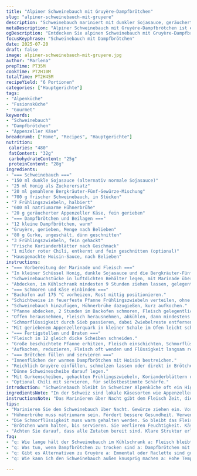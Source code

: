 ```yaml
---
title: "Alpiner Schweinebauch mit Gruyère-Dampfbrötchen"
slug: "alpiner-schweinebauch-mit-gruyere"
description: "Schweinebauch mariniert mit dunkler Sojasauce, geräuchertem Appenzeller und Alpenkräutern, langsam geschmort. Dampfbrötchen mit Gruyère-Füllung, kombiniert mit frischem Gurkenrauten und Koriander. Reduktion aus Geflügelbrühe und lokalen Gewürzen, verfeinert mit einem Hauch Bergpfeffer. Schweizer Alpine Kochmethode trifft südostasiatische Einflüsse, neu interpretiert. Ohne Milchprodukte in der Marinade, aber integrativer Käse im Brot. Mit mildem Chilioption und fein geschnittenen Frühlingszwiebeln. Ein rustikales Gericht, das Tradition und Innovation vereint."
metaDescription: "Alpiner Schweinebauch mit Gruyère-Dampfbrötchen ist ein rustikales Gericht. Tradition trifft Innovation. Zarte Fleischstrukturen, alpine Geschmäcker."
ogDescription: "Entdecken Sie alpinen Schweinebauch mit Gruyère-Dampfbrötchen. Perfekte Mischung aus Schweizer Tradition und asiatischen Einflüssen. Ein echtes Geschmackserlebnis."
focusKeyphrase: "Schweinebauch mit Dampfbrötchen"
date: 2025-07-20
draft: false
image: alpiner-schweinebauch-mit-gruyere.jpg
author: "Marlena"
prepTime: PT35M
cookTime: PT2H10M
totalTime: PT2H45M
recipeYield: "6 Portionen"
categories: ["Hauptgerichte"]
tags:
- "Alpenküche"
- "Fusionsküche"
- "Gourmet"
keywords:
- "Schweinebauch"
- "Dampfbrötchen"
- "Appenzeller Käse"
breadcrumb: ["Home", "Recipes", "Hauptgerichte"]
nutrition: 
 calories: "480"
 fatContent: "32g"
 carbohydrateContent: "25g"
 proteinContent: "28g"
ingredients:
- "=== Schweinebauch ==="
- "150 ml dunkle Sojasauce (alternativ normale Sojasauce)"
- "25 ml Honig als Zuckerersatz"
- "20 ml gemahlene Bergkräuter-Fünf-Gewürze-Mischung"
- "700 g frischer Schweinebauch, in Stücken"
- "7 Frühlingszwiebeln, halbiert"
- "600 ml natriumarme Hühnerbrühe"
- "20 g geräucherter Appenzeller Käse, fein gerieben"
- "=== Dampfbrötchen und Beilagen ==="
- "12 kleine Dampfbrötchen, warm"
- "Gruyère, gerieben, Menge nach Belieben"
- "80 g Gurke, ungeschält, dünn geschnitten"
- "3 Frühlingszwiebeln, fein gehackt"
- "Frische Korianderblätter nach Geschmack"
- "1 milder roter Chili, entkernt und fein geschnitten (optional)"
- "Hausgemachte Hoisin-Sauce, nach Belieben"
instructions:
- "=== Vorbereitung der Marinade und Fleisch ==="
- "In kleiner Schüssel Honig, dunkle Sojasauce und die Bergkräuter-Fünf-Gewürze mischen, gut verquirlen."
- "Schweinebauchstücke in luftdichten Behälter legen, mit Marinade übergießen, gut verteilen."
- "Abdecken, im Kühlschrank mindesten 9 Stunden ziehen lassen, gelegentlich wenden."
- "=== Schmoren und Käse einbinden ==="
- "Backofen auf 175 °C vorheizen, Rost mittig positionieren."
- "Schichtweise in feuerfeste Pfanne Frühlingszwiebeln verteilen, ohne Fett anrösten bis angekohlt (3-6 Minuten)."
- "Schweinebauch hinzufügen, Hühnerbrühe dazugießen, kurz aufkochen."
- "Pfanne abdecken, 2 Stunden im Backofen schmoren, Fleisch gelegentlich wenden."
- "Offen herausnehmen, Fleisch herausnehmen, abkühlen, dann mindestens 50 Minuten kühlen."
- "Schmorflüssigkeit durch Sieb passieren, dabei Zwiebelreste entfernen, aufbewahren."
- "Mit geriebenem Appenzellerquark in kleiner Schale im Ofen leicht schmelzen lassen, warm stellen."
- "=== Fertigstellen und Braten ==="
- "Fleisch in 12 gleich dicke Scheiben schneiden."
- "Große beschichtete Pfanne erhitzen, Fleisch einschichten, Schmorflüssigkeit angießen."
- "Aufkochen, reduzieren, Fleisch oft wenden und Flüssigkeit langsam reduzieren, bis glänzend glasiert (ca. 9 Minuten)."
- "=== Brötchen füllen und servieren ==="
- "Innenflächen der warmen Dampfbrötchen mit Hoisin bestreichen."
- "Reichlich Gruyère einfüllen, schmelzen lassen oder direkt in Brötchen drapieren."
- "Dünne Schweinescheibe darauf legen."
- "Mit Gurkenscheiben, gehackten Frühlingszwiebeln, Korianderblättern und vorgezogenem chili garnieren."
- "Optional Chili mit servieren, für selbstbestimmte Schärfe."
introduction: "Schweinebauch bleibt in Schweizer Alpenküche oft ein Highlight, vor allem wenn man traditionelle Aromen mit lokalen Zutaten verbindet. Dunkle Sojasauce aus asiatischer Küche trifft hier auf Bergkräuter und Appenzeller, der seine rauchig-nussige Note ins Spiel bringt. Die Kombination mit gedämpften Brötchen, gefüllt mit nussigem Gruyère, ergänzt das Gericht mit alpinem Charakter. Die Mischung aus Frische von Gurke und Koriander, sowie die milde Schärfe des Chilies, bringen das Ganze in Bewegung. Geduldiges Schmoren sorgt für zarte Strukturen, traditionelle Methoden neu interpretiert. So entsteht ein cross-over aus Süden und Alpen."
ingredientsNote: "In der Schweiz sind lokale Käsesorten wie Appenzeller und Gruyère mehr als nur Zutaten. Geräucherter Appenzeller verleiht dem Schmorfleisch eine subtile Tiefe, besonders wenn er kurz vor Ende der Schmorzeit zugefügt wird. Der Bergkräuter-Fünf-Gewürze-Mix ist eine Variation traditioneller asiatischer Gewürze mit frisch geernteten Alpenkräutern wie Enzian, Vogelmiere und Alpen-Thymian. Honig ersetzt Zucker für eine ausgewogenere Süße. Die Dampfbrötchen bekommen durch das Einfüllen von Gruyère im Inneren eine feine Würze, die beim Erwärmen leicht schmilzt und so die feine Harmonie zwischen den alpinen und südostasiatischen Komponenten verstärkt."
instructionsNote: "Das Marinieren über Nacht gibt dem Fleisch Zeit, die Gewürze und süßlichen Komponenten aufzunehmen. Rustikales Rösten der Frühlingszwiebeln ohne Fett bringt ein leicht rauchiges Aroma ins Gericht, eine Technik inspiriert von traditionellen Alpküchen, in denen offene Feuerstellen genutzt wurden. Das langsame Schmoren bei 175 °C ist kritisch für zarte Fleischfasern. Kühlung nach dem Garen erleichtert das Schneiden in saubere Scheiben. Durch das langsame Reduzieren der Schmorflüssigkeit in der Pfanne entsteht eine glänzende Glasur, die das Fleisch saftig hält. Schließlich sorgt das Füllen der Dampfbrötchen mit Käse für einen reichhaltigen Kontrast zur leichten Frische der Gurken und Kräuter."
tips:
- "Marinieren Sie den Schweinebauch über Nacht. Gewürze ziehen ein. Vorteilhafter für Geschmack. Frisch und knackig ist wichtig. Gekochte Zwiebeln nicht anbrennen lassen. Aber rösten für gutes Aroma."
- "Hühnerbrühe muss natriumarm sein. Fördert bessere Gesundheit. Verwenden Sie frische Zutaten. Gemüse wie Gurken und Koriander erhalten Frische. Arbeiten Sie sorgfältig beim Schneiden. Gleichmäßige Scheiben wirken besser."
- "Die Schmorflüssigkeit muss warm gehalten werden. So bleibt das Fleisch saftig. Vermeiden Sie ein Austrocknen. Fetten Sie die Pfanne gut ein für weniger Anhaften. Stellen Sie sicher das Herd vorheizen, damit es gleichmäßig gart."
- "Brötchen warm halten, bis servieren. Sie verlieren Feuchtigkeit. Käse leicht einzufüllen, bevor Sie servieren. So schmilzt er besser. Kombination von mildem Chili und Frühlingszwiebeln sorgt für interessante Texturen."
- "Achten Sie darauf, dass alle Zutaten bereit sind. Klare Struktur erleichtert Kochprozess. Die Temperatur gleichmäßig halten während des Schmorens. Überwachen für gleichmäßige Garmethoden. Weniger Umstände machen mehr Spaß beim Kochen."
faq:
- "q: Wie lange hält der Schweinebauch im Kühlschrank a: Fleisch bleibt bis zu drei Tage frisch. Abgedeckt aufbewahren. Sorgfältig lagern. Gefrieren möglich. Aber Geschmack kann leiden."
- "q: Was tun, wenn Dampfbrötchen zu trocken sind a: Dampfbrötchen mit Brühe beträufeln. Soften, leicht anwärmen. Auch einfach mehr Hoisinsauce verwenden, aber vorsichtig dosieren."
- "q: Gibt es Alternativen zu Gruyère a: Emmental oder Raclette sind gute Ersatzoptionen. Gleiche Workflow. Smell und Textur leicht anders. Trotzdem ergänzen sie gut das Gericht."
- "q: Wie kann ich den Schweinebauch außen knusprig machen a: Hohe Temperatur gegen Ende. Grillfunktion kann auch helfen. Kurz auf hoher Hitze anbraten. Gut für knusprige Kruste, wichtig für den Kontrast."

---
```

